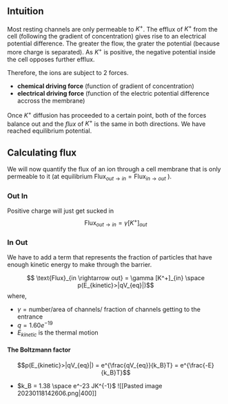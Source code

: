 ## Intuition 
Most resting channels are only permeable to $K^+$. The efflux of $K^+$ from the cell (following the gradient of concentration) gives rise to an electrical potential difference. The greater the flow, the grater the potential (because more charge is separated). As $K^+$ is positive, the negative potential inside the cell opposes further efflux. 
 
 Therefore, the ions are subject to 2 forces.
- **chemical driving force** (function of gradient of concentration)
- **electrical driving force** (function of the electric potential difference accross the membrane)

Once $K^+$ diffusion has proceeded to a certain point, both of the forces balance out and the $flux$ of $K^+$ is the same in both directions. We have reached equilibrium potential.

## Calculating flux
We will now quantify the flux of an ion through a cell membrane that is only permeable to it (at equilibrium $\text{Flux}_{out \rightarrow in} = \text{Flux}_{in \rightarrow out}$ ).

### Out In
Positive charge will just get sucked in
$$ \text{Flux}_{out \rightarrow in} = \gamma [K^+]_{out}$$
### In Out
We have to add a term that represents the fraction of particles that have enough kinetic energy to make through the barrier.

$$ \text{Flux}_{in \rightarrow out} = \gamma [K^+]_{in} \space p(E_{kinetic}>|qV_{eq}|)$$
where,
- $\gamma = \text{number/area of channels/ fraction of channels getting to the entrance}$
- $q = 1.60 e^{-19}$
- $E_{kinetic}$ is the thermal motion

#### The Boltzmann factor
$$p(E_{kinetic}>|qV_{eq}|) = e^{\frac{qV_{eq}}{k_B}T} = e^{\frac{-E}{k_B}T}$$
- $k_B = 1.38 \space e^-23 JK^{-1}$
![[Pasted image 20230118142606.png|400]]
